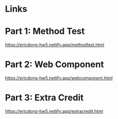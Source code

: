 # Links

# Part 1: Method Test

https://ericdong-hw5.netlify.app/methodtest.html

# Part 2: Web Component

https://ericdong-hw5.netlify.app/webcomponent.html

# Part 3: Extra Credit

https://ericdong-hw5.netlify.app/extracredit.html
